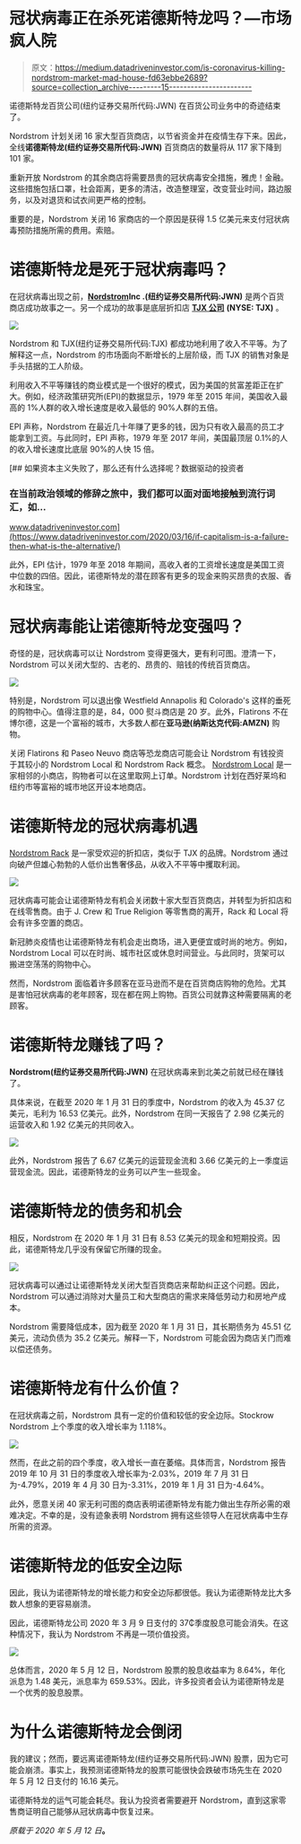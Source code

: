 # 冠状病毒正在杀死诺德斯特龙吗？—市场疯人院

> 原文：<https://medium.datadriveninvestor.com/is-coronavirus-killing-nordstrom-market-mad-house-fd63ebbe2689?source=collection_archive---------15----------------------->

诺德斯特龙百货公司(纽约证券交易所代码:JWN) 在百货公司业务中的奇迹结束了。

Nordstrom 计划关闭 16 家大型百货商店，以节省资金并在疫情生存下来。因此，全线**诺德斯特龙(纽约证券交易所代码:JWN)** 百货商店的数量将从 117 家下降到 101 家。

重新开放 Nordstrom 的其余商店将需要昂贵的冠状病毒安全措施，雅虎！金融。这些措施包括口罩，社会距离，更多的清洁，改造整理室，改变营业时间，路边服务，以及对退货和试衣间更严格的控制。

重要的是，Nordstrom 关闭 16 家商店的一个原因是获得 1.5 亿美元来支付冠状病毒预防措施所需的费用。索赔。

# 诺德斯特龙是死于冠状病毒吗？

在冠状病毒出现之前，[**Nordstrom**](https://marketmadhouse.com/why-is-nordstrom-making-money/)**Inc .(纽约证券交易所代码:JWN)** 是两个百货商店成功故事之一。另一个成功的故事是底层折扣店 [**TJX 公司**](https://marketmadhouse.com/tjx-shrinks-and-makes-more-money-at-the-same-time/) **(NYSE: TJX)** 。

![](img/b6b72de6c786e52eba89e59291665820.png)

Nordstrom 和 TJX(纽约证券交易所代码:TJX) 都成功地利用了收入不平等。为了解释这一点，Nordstrom 的市场面向不断增长的上层阶级，而 TJX 的销售对象是手头拮据的工人阶级。

利用收入不平等赚钱的商业模式是一个很好的模式，因为美国的贫富差距正在扩大。例如，经济政策研究所(EPI)的数据显示，1979 年至 2015 年间，美国收入最高的 1%人群的收入增长速度是收入最低的 90%人群的五倍。

EPI 声称，Nordstrom 在最近几十年赚了更多的钱，因为只有收入最高的员工才能拿到工资。与此同时，EPI 声称，1979 年至 2017 年间，美国最顶层 0.1%的人的收入增长速度比底层 90%的人快 15 倍。

[](https://www.datadriveninvestor.com/2020/03/16/if-capitalism-is-a-failure-then-what-is-the-alternative/) [## 如果资本主义失败了，那么还有什么选择呢？数据驱动的投资者

### 在当前政治领域的修辞之旅中，我们都可以面对面地接触到流行词汇，如…

www.datadriveninvestor.com](https://www.datadriveninvestor.com/2020/03/16/if-capitalism-is-a-failure-then-what-is-the-alternative/) 

此外，EPI 估计，1979 年至 2018 年期间，高收入者的工资增长速度是美国工资中位数的四倍。因此，诺德斯特龙的潜在顾客有更多的现金来购买昂贵的衣服、香水和珠宝。

# 冠状病毒能让诺德斯特龙变强吗？

奇怪的是，冠状病毒可以让 Nordstrom 变得更强大，更有利可图。澄清一下，Nordstrom 可以关闭大型的、古老的、昂贵的、赔钱的传统百货商店。

![](img/0c70fa6b5d38d39ca3e7ca51fb352c8d.png)

特别是，Nordstrom 可以退出像 Westfield Annapolis 和 Colorado's 这样的垂死的购物中心。值得注意的是，84，000 熨斗商店是 20 岁。此外，Flatirons 不在博尔德，这是一个富裕的城市，大多数人都在**亚马逊(纳斯达克代码:AMZN)** 购物。

关闭 Flatirons 和 Paseo Neuvo 商店等恐龙商店可能会让 Nordstrom 有钱投资于其较小的 Nordstrom Local 和 Nordstrom Rack 概念。 [Nordstrom Local](https://marketmadhouse.com/why-is-nordstrom-making-money/) 是一家相邻的小商店，购物者可以在这里取网上订单。Nordstrom 计划在西好莱坞和纽约市等富裕的城市地区开设本地商店。

# 诺德斯特龙的冠状病毒机遇

[Nordstrom Rack](https://www.nordstromrack.com/) 是一家受欢迎的折扣店，类似于 TJX 的品牌。Nordstrom 通过向破产但雄心勃勃的人低价出售奢侈品，从收入不平等中攫取利润。

![](img/f969d73ac2a7ea2273d32098487949d1.png)

冠状病毒可能会让诺德斯特龙有机会关闭数十家大型百货商店，并转型为折扣店和在线零售商。由于 J. Crew 和 True Religion 等零售商的离开，Rack 和 Local 将会有许多空置的商店。

新冠肺炎疫情也让诺德斯特龙有机会走出商场，进入更便宜或时尚的地方。例如，Nordstrom Local 可以在时尚、城市社区或休息时间营业。与此同时，货架可以搬进空荡荡的购物中心。

然而，Nordstrom 面临着许多顾客在亚马逊而不是在百货商店购物的危险。尤其是害怕冠状病毒的老年顾客，现在都在网上购物。百货公司就靠这种需要隔离的老顾客。

# 诺德斯特龙赚钱了吗？

**Nordstrom(纽约证券交易所代码:JWN)** 在冠状病毒来到北美之前就已经在赚钱了。

具体来说，在截至 2020 年 1 月 31 日的季度中，Nordstrom 的收入为 45.37 亿美元，毛利为 16.53 亿美元。此外，Nordstrom 在同一天报告了 2.98 亿美元的运营收入和 1.92 亿美元的共同收入。

![](img/983a1681463b8bd1b45829c72727cfe2.png)

此外，Nordstrom 报告了 6.67 亿美元的运营现金流和 3.66 亿美元的上一季度运营现金流。因此，诺德斯特龙的业务可以产生一些现金。

# 诺德斯特龙的债务和机会

相反，Nordstrom 在 2020 年 1 月 31 日有 8.53 亿美元的现金和短期投资。因此，诺德斯特龙几乎没有保留它所赚的现金。

![](img/a765378b4416f4613fd761256ffe6129.png)

冠状病毒可以通过让诺德斯特龙关闭大型百货商店来帮助纠正这个问题。因此，Nordstrom 可以通过消除对大量员工和大型商店的需求来降低劳动力和房地产成本。

Nordstrom 需要降低成本，因为截至 2020 年 1 月 31 日，其长期债务为 45.51 亿美元，流动负债为 35.2 亿美元。解释一下，Nordstrom 可能会因为商店关门而难以偿还债务。

# 诺德斯特龙有什么价值？

在冠状病毒之前，Nordstrom 具有一定的价值和较低的安全边际。Stockrow Nordstrom 上个季度的收入增长率为 1.118%。

![](img/d5db38d4fc7722cc2f250acc9a4e2022.png)

然而，在此之前的四个季度，收入增长一直在萎缩。具体而言，Nordstrom 报告 2019 年 10 月 31 日的季度收入增长率为-2.03%，2019 年 7 月 31 日为-4.79%，2019 年 4 月 30 日为-3.31%，2019 年 1 月 31 日为-4.64%。

此外，愿意关闭 40 家无利可图的商店表明诺德斯特龙有能力做出生存所必需的艰难决定。不幸的是，没有迹象表明 Nordstrom 拥有这些领导人在冠状病毒中生存所需的资源。

# 诺德斯特龙的低安全边际

因此，我认为诺德斯特龙的增长能力和安全边际都很低。我认为诺德斯特龙比大多数人想象的更容易崩溃。

因此，诺德斯特龙公司 2020 年 3 月 9 日支付的 37₵季度股息可能会消失。在这种情况下，我认为 Nordstrom 不再是一项价值投资。

![](img/bdb703fbe69bfc5aab5a59bd60ca04a8.png)

总体而言，2020 年 5 月 12 日，Nordstrom 股票的股息收益率为 8.64%，年化派息为 1.48 美元，派息率为 659.53%。因此，许多投资者会认为诺德斯特龙是一个优秀的股息股票。

# 为什么诺德斯特龙会倒闭

我的建议；然而，要远离诺德斯特龙(纽约证券交易所代码:JWN) 股票，因为它可能会崩溃。事实上，我预测诺德斯特龙的股票可能很快会跌破市场先生在 2020 年 5 月 12 日支付的 16.16 美元。

诺德斯特龙的运气可能会耗尽。我认为投资者需要避开 Nordstrom，直到这家零售商证明自己能够从冠状病毒中恢复过来。

*原载于 2020 年 5 月 12 日*[](https://marketmadhouse.com/is-coronavirus-killing-nordstrom/)**。**
